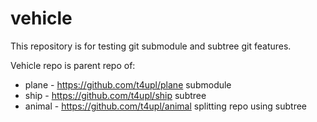 # vehicle

This repository is for testing git submodule and subtree git features.

Vehicle repo is parent repo of:
* plane -  https://github.com/t4upl/plane submodule  
* ship - https://github.com/t4upl/ship subtree 
* animal - https://github.com/t4upl/animal splitting repo using subtree 